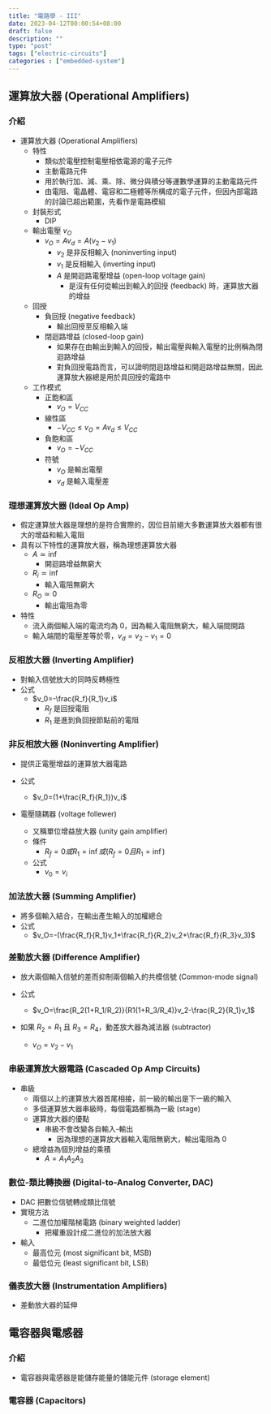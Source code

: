 ```yaml
---
title: "電路學 - III"
date: 2023-04-12T00:00:54+08:00
draft: false
description: ""
type: "post"
tags: ["electric-circuits"]
categories : ["embedded-system"]
---
```


## 運算放大器 (Operational Amplifiers)

### 介紹
- 運算放大器 (Operational Amplifiers)
    - 特性
        - 類似於電壓控制電壓相依電源的電子元件
        - 主動電路元件
        - 用於執行加、減、乘、除、微分與積分等運數學運算的主動電路元件
        - 由電阻、電晶體、電容和二極體等所構成的電子元件，但因內部電路的討論已超出範圍，先看作是電路模組
    - 封裝形式
        - DIP
    - 輸出電壓 $v_O$
        - $v_O=Av_d=A(v_2-v_1)$
            - $v_2$ 是非反相輸入 (noninverting input)
            - $v_1$ 是反相輸入  (inverting input)
            - $A$ 是開迴路電壓增益 (open-loop voltage gain)
                - 是沒有任何從輸出到輸入的回授 (feedback) 時，運算放大器的增益
    - 回授
        - 負回授 (negative feedback)
            - 輸出回授至反相輸入端
        - 閉迴路增益 (closed-loop gain)
            - 如果存在由輸出到輸入的回授，輸出電壓與輸入電壓的比例稱為閉迴路增益
            - 對負回授電路而言，可以證明閉迴路增益和開迴路增益無關，因此運算放大器總是用於具回授的電路中
    - 工作模式
        - 正飽和區
            - $v_O=V_{CC}$
        - 線性區
            - $-V_{CC} \leq v_O = Av_d \leq V_{CC}$
        - 負飽和區
            - $v_O=-V_{CC}$
        - 符號
            - $v_O$ 是輸出電壓
            - $v_d$ 是輸入電壓差

### 理想運算放大器 (Ideal Op Amp)

- 假定運算放大器是理想的是符合實際的，因位目前絕大多數運算放大器都有很大的增益和輸入電阻
- 具有以下特性的運算放大器，稱為理想運算放大器
    - $A \simeq \inf$
        - 開迴路增益無窮大
    - $R_i \simeq \inf$
        - 輸入電阻無窮大
    - $R_O \simeq 0$
        - 輸出電阻為零
- 特性
    - 流入兩個輸入端的電流均為 0，因為輸入電阻無窮大，輸入端間開路
    - 輸入端間的電壓差等於零，$v_d=v_2-v_1=0$

### 反相放大器 (Inverting Amplifier)
- 對輸入信號放大的同時反轉極性
- 公式
    - $v_0=-\frac{R_f}{R_1}v_i$
        - $R_f$ 是回授電阻
        - $R_1$ 是進到負回授節點前的電阻

### 非反相放大器 (Noninverting Amplifier)
- 提供正電壓增益的運算放大器電路
- 公式
    - $v_0=(1+\frac{R_f}{R_1})v_i$

- 電壓隨耦器 (voltage follewer)
    - 又稱單位增益放大器 (unity gain amplifier)
    - 條件
        - $R_f=0 或 R_1=\inf 或 (R_f=0 且 R_1=\inf)$
    - 公式
        - $v_0=v_i$

### 加法放大器 (Summing Amplifier)
- 將多個輸入結合，在輸出產生輸入的加權總合
- 公式
    - $v_O=-(\frac{R_f}{R_1}v_1+\frac{R_f}{R_2}v_2+\frac{R_f}{R_3}v_3)$

### 差動放大器 (Difference Amplifier)
- 放大兩個輸入信號的差而抑制兩個輸入的共模信號 (Common-mode signal)
- 公式
    - $v_O=\frac{R_2(1+R_1/R_2)}{R1(1+R_3/R_4)}v_2-\frac{R_2}{R_1}v_1$

- 如果 $R_2=R_1$ 且 $R_3=R_4$，動差放大器為減法器 (subtractor)
    - $v_O=v_2-v_1$

### 串級運算放大器電路 (Cascaded Op Amp Circuits)
- 串級
    - 兩個以上的運算放大器首尾相接，前一級的輸出是下一級的輸入
    - 多個運算放大器串級時，每個電路都稱為一級 (stage)
    - 運算放大器的優點
        - 串級不會改變各自輸入-輸出
            - 因為理想的運算放大器輸入電阻無窮大，輸出電阻為 0
    - 總增益為個別增益的乘積
        - $A=A_1A_2A_3$

### 數位-類比轉換器 (Digital-to-Analog Converter, DAC)
- DAC 把數位信號轉成類比信號
- 實現方法
    - 二進位加權階梯電路 (binary weighted ladder)
        - 把權重設計成二進位的加法放大器
- 輸入
    - 最高位元 (most significant bit, MSB)
    - 最低位元 (least significant bit, LSB)

### 儀表放大器 (Instrumentation Amplifiers)
- 差動放大器的延伸

## 電容器與電感器

### 介紹
- 電容器與電感器是能儲存能量的儲能元件 (storage element)

### 電容器 (Capacitors)

